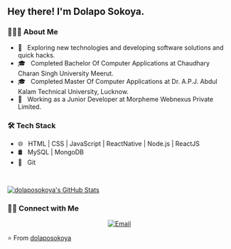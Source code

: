 <h2> Hey there! I'm Dolapo Sokoya.</h2>

<h3> 👨🏻‍💻 About Me </h3>

- 🤔 &nbsp; Exploring new technologies and developing software solutions and quick hacks.
- 🎓 &nbsp; Completed Bachelor Of Computer Applications at Chaudhary Charan Singh University Meerut.
- 🎓 &nbsp; Completed Master Of Computer Applications at Dr. A.P.J. Abdul Kalam Technical University, Lucknow.
- 💼 &nbsp; Working as a Junior Developer at Morpheme Webnexus Private Limited.

<h3>🛠 Tech Stack</h3>

- 🌐 &nbsp; HTML | CSS | JavaScript | ReactNative | Node.js | ReactJS
- 🛢 &nbsp; MySQL | MongoDB
- 🔧 &nbsp; Git 

<br/>

[![dolaposokoya's GitHub Stats](https://github-readme-stats.vercel.app/api?username=dolaposokoya&show_icons=true)](https://github.com/dolaposokoya)

<h3> 🤝🏻 Connect with Me </h3>

<p align="center">
<a href="https://img.shields.io/twitter/url?style=social&url=https%3A%2F%2Ftwitter.com%2Fdolexy_one"></a>
<a href="mailto:dolaposokoya97@gmail.com"><img alt="Email" src="https://img.shields.io/badge/Email-dolaposokoya97@gmail.com-blue?style=flat-square&logo=gmail"></a>
</p>

⭐️ From [dolaposokoya](https://github.com/dolaposokoya)

